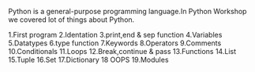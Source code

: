 Python is a general-purpose programming language.In Python Workshop we covered lot of things about Python.

1.First program 
2.Identation
3.print,end & sep function 
4.Variables
5.Datatypes
6.type function 
7.Keywords
8.Operators
9.Comments
10.Conditionals
11.Loops
12.Break,continue & pass
13.Functions
14.List
15.Tuple
16.Set
17.Dictionary
18 OOPS
19.Modules
